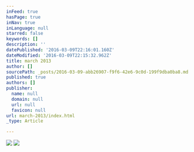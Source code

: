 ```yaml
---
inFeed: true
hasPage: true
inNav: true
inLanguage: null
starred: false
keywords: []
description: ''
datePublished: '2016-03-09T22:16:01.160Z'
dateModified: '2016-03-09T22:15:32.962Z'
title: march 2013
author: []
sourcePath: _posts/2016-03-09-abb26907-f9f6-42e6-9c0d-199f9dba0ba8.md
published: true
authors: []
publisher:
  name: null
  domain: null
  url: null
  favicon: null
url: march-2013/index.html
_type: Article

---
```

![](https://the-grid-user-content.s3-us-west-2.amazonaws.com/e53bda9d-4876-43f6-8c0a-298f1842a6fb.jpg)
![](https://the-grid-user-content.s3-us-west-2.amazonaws.com/7b143668-d4ca-4044-b6d3-6cfa59dcbe74.jpg)
